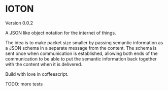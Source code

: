 # IOTON
Version 0.0.2

A JSON like object notation for the internet of things.

The idea is to make packet size smaller by passing semantic information as a JSON schema in a separate message from the content.
The schema is sent once when communication is established, allowing both ends of the communication to be able to put the semantic information back together with the content when it is delivered.

Build with love in coffeescript.

TODO: 
more tests
